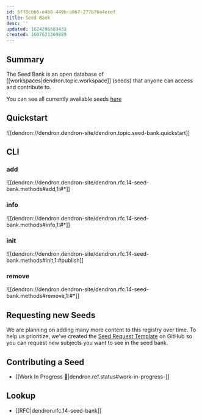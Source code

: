 ```yaml
---
id: 6ff8cbb6-e4b8-449b-a967-277b76e4ecef
title: Seed Bank
desc: ''
updated: 1624296683433
created: 1607621369889
---
```


## Summary

The Seed Bank is an open database of [[workspaces|dendron.topic.workspace]] (seeds) that anyone can access and contribute to. 

You can see all currently available seeds [here](https://github.com/dendronhq/dendron/blob/dev/packages/engine-server/src/seed/registry.ts#L8:L8)

## Quickstart
![[dendron://dendron.dendron-site/dendron.topic.seed-bank.quickstart]]

<!-- If you have a vault that you think would make a good addition to the seed bank, you can submit a vault by following the instructions below:

1. make sure your vault is pushed to a public git registry like github
2. make sure that your vault has a public `README.md` and `LICENSE.md` inside the vault
3. ping kevin on Discord or by email at [kevin@dendron.so](mailto:kevin@dendron.so) :)
 -->

## CLI

### add
![[dendron://dendron.dendron-site/dendron.rfc.14-seed-bank.methods#add,1:#*]]

### info
![[dendron://dendron.dendron-site/dendron.rfc.14-seed-bank.methods#info,1:#*]]

### init
![[dendron://dendron.dendron-site/dendron.rfc.14-seed-bank.methods#init,1:#publish]]

### remove
![[dendron://dendron.dendron-site/dendron.rfc.14-seed-bank.methods#remove,1:#*]]

## Requesting new Seeds

We are planning on adding many more content to this registry over time. To help us prioritize, we've 
created the [Seed Request Template](https://github.com/dendronhq/dendron/issues/new?assignees=&labels=&template=seed-request.md&title=) on GitHub so you can request new subjects you want to see in the seed bank.

## Contributing a Seed
- [[Work In Progress 🚧|dendron.ref.status#work-in-progress-]]

## Lookup
- [[RFC|dendron.rfc.14-seed-bank]]
